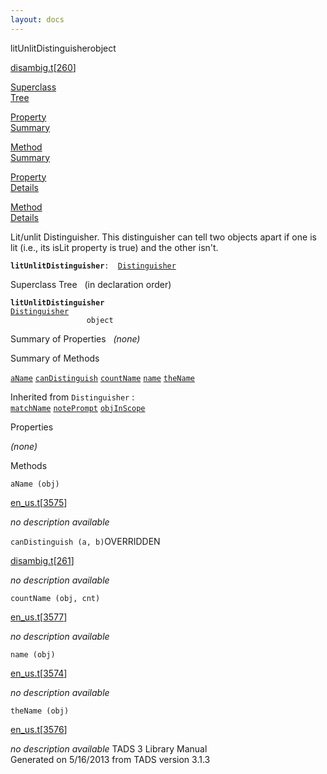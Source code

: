 ```yaml
---
layout: docs
---
```

<span class="title">litUnlitDistinguisher</span><span class="type">object</span>

[disambig.t](../file/disambig.t.html)\[[260](../source/disambig.t.html#260)\]

[Superclass  
Tree](#_SuperClassTree_)

[Property  
Summary](#_PropSummary_)

[Method  
Summary](#_MethodSummary_)

[Property  
Details](#_Properties_)

[Method  
Details](#_Methods_)



Lit/unlit Distinguisher. This distinguisher can tell two objects apart
if one is lit (i.e., its isLit property is true) and the other isn't.

**`litUnlitDistinguisher`**` :   `[`Distinguisher`](../object/Distinguisher.html)



<span id="_SuperClassTree_"></span>



<span class="hdln">Superclass Tree</span>   (in declaration order)



**`litUnlitDistinguisher`**  
[`Distinguisher`](../object/Distinguisher.html)  
`                 object`  
<span id="_PropSummary_"></span>



<span class="hdln">Summary of Properties</span>  
*(none)* <span id="_MethodSummary_"></span>



<span class="hdln">Summary of Methods</span>  



[`aName`](#aName) [`canDistinguish`](#canDistinguish) [`countName`](#countName) [`name`](#name) [`theName`](#theName)

Inherited from `Distinguisher` :  
[`matchName`](../object/Distinguisher.html#matchName) [`notePrompt`](../object/Distinguisher.html#notePrompt) [`objInScope`](../object/Distinguisher.html#objInScope)

<span id="_Properties_"></span>



<span class="hdln">Properties</span>  



*(none)* <span id="_Methods_"></span>



<span class="hdln">Methods</span>  



<span id="aName"></span>

`aName (obj)`

[en_us.t](../file/en_us.t.html)\[[3575](../source/en_us.t.html#3575)\]



*no description available*



<span id="canDistinguish"></span>

`canDistinguish (a, b)`<span class="rem">OVERRIDDEN</span>

[disambig.t](../file/disambig.t.html)\[[261](../source/disambig.t.html#261)\]



*no description available*



<span id="countName"></span>

`countName (obj, cnt)`

[en_us.t](../file/en_us.t.html)\[[3577](../source/en_us.t.html#3577)\]



*no description available*



<span id="name"></span>

`name (obj)`

[en_us.t](../file/en_us.t.html)\[[3574](../source/en_us.t.html#3574)\]



*no description available*



<span id="theName"></span>

`theName (obj)`

[en_us.t](../file/en_us.t.html)\[[3576](../source/en_us.t.html#3576)\]



*no description available*
TADS 3 Library Manual  
Generated on 5/16/2013 from TADS version 3.1.3


